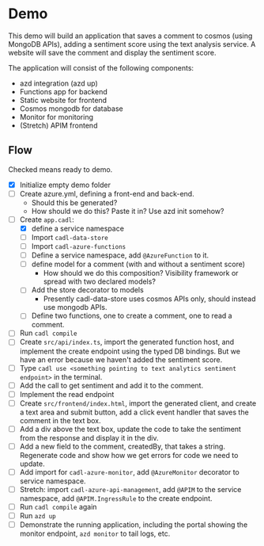 # Demo

This demo will build an application that saves a comment to cosmos (using MongoDB APIs), adding a sentiment score using the text analysis service. A website will save the comment and display the sentiment score.

The application will consist of the following components:

* azd integration (azd up)
* Functions app for backend
* Static website for frontend
* Cosmos mongodb for database
* Monitor for monitoring
* (Stretch) APIM frontend

## Flow

Checked means ready to demo.

* [x] Initialize empty demo folder
* [ ] Create azure.yml, defining a front-end and back-end.
  * Should this be generated?
  * How should we do this? Paste it in? Use azd init somehow?
* [ ] Create `app.cadl`:
  * [x] define a service namespace
  * [ ] Import `cadl-data-store`
  * [ ] Import `cadl-azure-functions`
  * [ ] Define a service namespace, add `@AzureFunction` to it.
  * [ ] define model for a comment (with and without a sentiment score)
    * How should we do this composition? Visibility framework or spread with two declared models?
  * [ ] Add the store decorator to models
    * Presently cadl-data-store uses cosmos APIs only, should instead use mongodb APIs.
  * [ ] Define two functions, one to create a comment, one to read a comment.
* [ ] Run `cadl compile`
* [ ] Create `src/api/index.ts`, import the generated function host, and implement the create endpoint using the typed DB bindings. But we have an error because we haven't added the sentiment score.
* [ ] Type `cadl use <something pointing to text analytics sentiment endpoint>` in the terminal.
* [ ] Add the call to get sentiment and add it to the comment.
* [ ] Implement the read endpoint
* [ ] Create `src/frontend/index.html`, import the generated client, and create a text area and submit button, add a click event handler that saves the comment in the text box.
* [ ] Add a div above the text box, update the code to take the sentiment from the response and display it in the div.
* [ ] Add a new field to the comment, createdBy, that takes a string. Regenerate code and show how we get errors for code we need to update.
* [ ] Add import for `cadl-azure-monitor`, add `@AzureMonitor` decorator to service namespace.
* [ ] Stretch: import `cadl-azure-api-management`, add `@APIM` to the service namespace, add `@APIM.IngressRule` to the create endpoint.
* [ ] Run `cadl compile` again
* [ ] Run `azd up`
* [ ] Demonstrate the running application, including the portal showing the monitor endpoint, `azd monitor` to tail logs, etc.